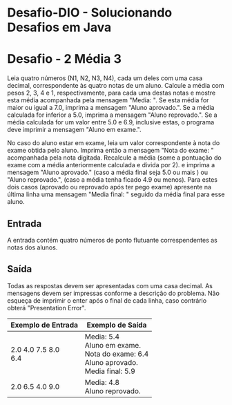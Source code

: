 # Desafio-DIO - Solucionando Desafios em Java


<h1>Desafio - 2 Média 3</h1>
Leia quatro números (N1, N2, N3, N4), cada um deles com uma casa decimal, correspondente às quatro notas de um aluno. Calcule a média com pesos 2, 3, 4 e 1, respectivamente, para cada uma destas notas e mostre esta média acompanhada pela mensagem "Media: ". Se esta média for maior ou igual a 7.0, imprima a mensagem "Aluno aprovado.". Se a média calculada for inferior a 5.0, imprima a mensagem "Aluno reprovado.". Se a média calculada for um valor entre 5.0 e 6.9, inclusive estas, o programa deve imprimir a mensagem "Aluno em exame.".

No caso do aluno estar em exame, leia um valor correspondente à nota do exame obtida pelo aluno. Imprima então a mensagem "Nota do exame: " acompanhada pela nota digitada. Recalcule a média (some a pontuação do exame com a média anteriormente calculada e divida por 2). e imprima a mensagem "Aluno aprovado." (caso a média final seja 5.0 ou mais ) ou "Aluno reprovado.", (caso a média tenha ficado 4.9 ou menos). Para estes dois casos (aprovado ou reprovado após ter pego exame) apresente na última linha uma mensagem "Media final: " seguido da média final para esse aluno.

<h2>Entrada</h2>
A entrada contém quatro números de ponto flutuante correspendentes as notas dos alunos.

<h2>Saída</h2>
Todas as respostas devem ser apresentadas com uma casa decimal. As mensagens devem ser impressas conforme a descrição do problema. Não esqueça de imprimir o enter após o final de cada linha, caso contrário obterá "Presentation Error".


| Exemplo de Entrada | Exemplo de Saída|
| ---|--- |
|  2.0 4.0 7.5 8.0 <br> 6.4| Media: 5.4<br> Aluno em exame.<br> Nota do exame: 6.4 <br> Aluno aprovado. <br> Media final: 5.9|
|  2.0 6.5 4.0 9.0 | Media: 4.8<br> Aluno reprovado.|
